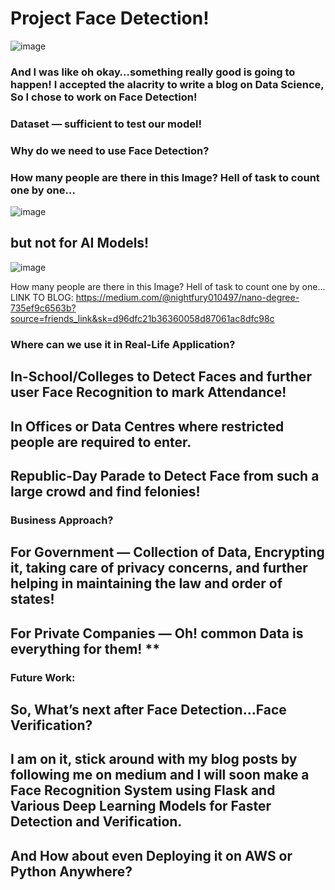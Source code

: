 # Project Face Detection!
![image](https://user-images.githubusercontent.com/56355704/83955861-301bf500-a875-11ea-821e-6546239b49f6.png)  
### And I was like oh okay…something really good is going to happen! I accepted the alacrity to write a blog on Data Science, So I chose to work on Face Detection!  
### Dataset — sufficient to test our model!  
### Why do we need to use Face Detection?  
### How many people are there in this Image? Hell of task to count one by one…  
![image](https://user-images.githubusercontent.com/56355704/83955871-622d5700-a875-11ea-87bf-12a03c926383.png)  
## but not for AI Models!  
![image](https://user-images.githubusercontent.com/56355704/83955686-5c367680-a873-11ea-9884-0d18cc665991.png)

How many people are there in this Image? Hell of task to count one by one…  
LINK TO BLOG: https://medium.com/@nightfury010497/nano-degree-735ef9c6563b?source=friends_link&sk=d96dfc21b36360058d87061ac8dfc98c
### Where can we use it in Real-Life Application?  
## In-School/Colleges to Detect Faces and further user Face Recognition to mark Attendance!  
## In Offices or Data Centres where restricted people are required to enter.  
## Republic-Day Parade to Detect Face from such a large crowd and find felonies!  
### Business Approach?  
## For Government — Collection of Data, Encrypting it, taking care of privacy concerns, and further helping in maintaining the law and order of states!  
## For Private Companies — Oh! common Data is everything for them!  **
### Future Work:  
## So, What’s next after Face Detection…Face Verification?  
## I am on it, stick around with my blog posts by following me on medium and I will soon make a Face Recognition System using Flask and Various Deep Learning Models for Faster Detection and Verification.  
## And How about even Deploying it on AWS or Python Anywhere?  
